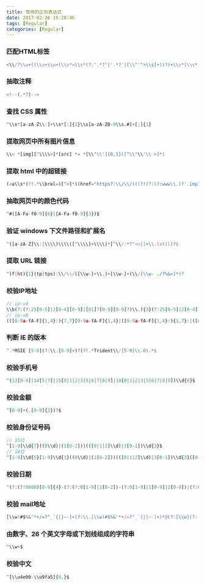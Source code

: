 ```yaml
---
title: 常用的正则表达式
date: 2017-02-26 15:28:46
tags: [Regular]
categories: [Regular]
---
```

### 匹配HTML标签
```javascript
<\\/?\\w+((\\s+\\w+(\\s*=\\s*(?:".*?"|'.*?'|[\\^'">\\s]+))?)+\\s*|\\s*)\\/?>
```

### 抽取注释
```javascript
<!--(.*?)-->
```
### 查找 CSS 属性
```javascript
^\\s*[a-zA-Z\\-]+\\s*[:]{1}\\s[a-zA-Z0-9\\s.#]+[;]{1}
```
### 提取网页中所有图片信息
```javascript
\\< *[img][^\\\\>]*[src] *= *[\\"\\']{0,1}([^\\"\\'\\ >]*)
```
### 提取 html 中的超链接
```javascript
(<a\\s*(?!.*\\brel=)[^>]*)(href="https?:\\/\\/)((?!(?:(?:www\\.)?'.implode('|(?:www\\.)?', $follow_list).'))[^"]+)"((?!.*\\brel=)[^>]*)(?:[^>]*)>
```
### 抽取网页中的颜色代码
```javascript
^#([A-Fa-f0-9]{6}|[A-Fa-f0-9]{3})$
```
### 验证 windows 下文件路径和扩展名
```javascript
^([a-zA-Z]\\:|\\\\)\\\\([^\\\\]+\\\\)*[^\\/:*?"<>|]+\\.txt(l)?$
```
### 提取 URL 链接
```javascript
^(f|ht){1}(tp|tps):\\/\\/([\\w-]+\\.)+[\\w-]+(\\/[\\w- ./?%&=]*)?
```
### 校验IP地址
```javascript
// ip-v4
\\b(?:(?:25[0-5]|2[0-4][0-9]|[01]?[0-9][0-9]?)\\.){3}(?:25[0-5]|2[0-4][0-9]|[01]?[0-9][0-9]?)\\b
// ip-v6
(([0-9a-fA-F]{1,4}:){7,7}[0-9a-fA-F]{1,4}|([0-9a-fA-F]{1,4}:){1,7}:|([0-9a-fA-F]{1,4}:){1,6}:[0-9a-fA-F]{1,4}|([0-9a-fA-F]{1,4}:){1,5}(:[0-9a-fA-F]{1,4}){1,2}|([0-9a-fA-F]{1,4}:){1,4}(:[0-9a-fA-F]{1,4}){1,3}|([0-9a-fA-F]{1,4}:){1,3}(:[0-9a-fA-F]{1,4}){1,4}|([0-9a-fA-F]{1,4}:){1,2}(:[0-9a-fA-F]{1,4}){1,5}|[0-9a-fA-F]{1,4}:((:[0-9a-fA-F]{1,4}){1,6})|:((:[0-9a-fA-F]{1,4}){1,7}|:)|fe80:(:[0-9a-fA-F]{0,4}){0,4}%[0-9a-zA-Z]{1,}|::(ffff(:0{1,4}){0,1}:){0,1}((25[0-5]|(2[0-4]|1{0,1}[0-9]){0,1}[0-9])\\.){3,3}(25[0-5]|(2[0-4]|1{0,1}[0-9]){0,1}[0-9])|([0-9a-fA-F]{1,4}:){1,4}:((25[0-5]|(2[0-4]|1{0,1}[0-9]){0,1}[0-9])\\.){3,3}(25[0-5]|(2[0-4]|1{0,1}[0-9]){0,1}[0-9]))
```
### 判断 IE 的版本
```javascript
^.*MSIE [5-8](?:\\.[0-9]+)?(?!.*Trident\\/[5-9]\\.0).*$
```
### 校验手机号
```javascript
^(13[0-9]|14[5|7]|15[0|1|2|3|5|6|7|8|9]|18[0|1|2|3|5|6|7|8|9])\\d{8}$
```
### 校验金额
```javascript
^[0-9]+(.[0-9]{2})?$
```

### 校验身份证号码
```javascript
// 15位
^[1-9]\\d{7}((0\\d)|(1[0-2]))(([0|1|2]\\d)|3[0-1])\\d{3}$
// 18位
^[1-9]\\d{5}[1-9]\\d{3}((0\\d)|(1[0-2]))(([0|1|2]\\d)|3[0-1])\\d{3}([0-9]|X)$
```
### 校验日期
```javascript
^(?:(?!0000)[0-9]{4}-(?:(?:0[1-9]|1[0-2])-(?:0[1-9]|1[0-9]|2[0-8])|(?:0[13-9]|1[0-2])-(?:29|30)|(?:0[13578]|1[02])-31)|(?:[0-9]{2}(?:0[48]|[2468][048]|[13579][26])|(?:0[48]|[2468][048]|[13579][26])00)-02-29)$
```
### 校验 mail地址
```javascript
[\\w!#$%&'*+/=?^_`{|}~-]+(?:\\.[\\w!#$%&'*+/=?^_`{|}~-]+)*@(?:[\\w](?:[\\w-]*[\\w])?\\.)+[\\w](?:[\\w-]*[\\w])?
```
### 由数字、26 个英文字母或下划线组成的字符串
```javascript
^\\w+$
```
### 校验中文
```javascript
^[\\u4e00-\\u9fa5]{0,}$
```

